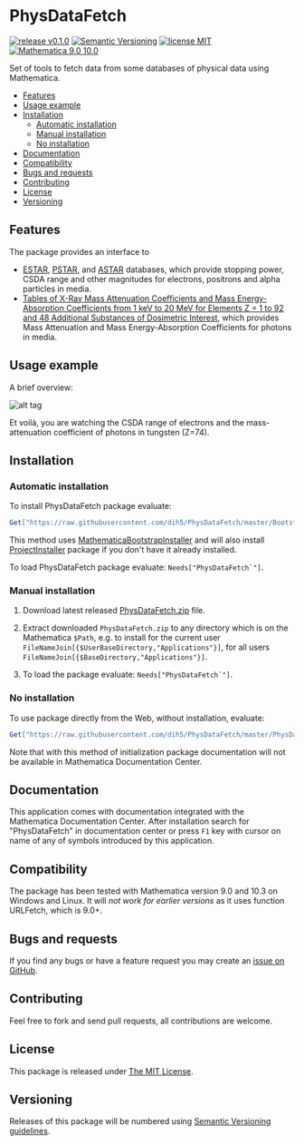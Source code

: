 # PhysDataFetch

[![release v0.1.0](http://img.shields.io/badge/release-v0.1.0-orange.svg)](https://github.com/dih5/PhysDataFetch/releases/latest)
[![Semantic Versioning](https://img.shields.io/badge/SemVer-2.0.0-brightgreen.svg)](http://semver.org/spec/v2.0.0.html)
[![license MIT](https://img.shields.io/badge/license-MIT%20License-blue.svg)](https://github.com/dih5/PhysDataFetch/blob/master/LICENSE.txt)
[![Mathematica 9.0 10.0](https://img.shields.io/badge/Mathematica-9.0_10.0-brightgreen.svg)](#compatibility)


Set of tools to fetch data from some databases of physical data using Mathematica.

* [Features](#features)
* [Usage example](#usage-example)
* [Installation](#installation)
    * [Automatic installation](#automatic-installation)
    * [Manual installation](#manual-installation)
    * [No installation](#no-installation)
* [Documentation](#documentation)
* [Compatibility](#compatibility)
* [Bugs and requests](#bugs-and-requests)
* [Contributing](#contributing)
* [License](#license)
* [Versioning](#versioning)

## Features
The package provides an interface to
* [ESTAR](http://physics.nist.gov/PhysRefData/Star/Text/ESTAR.html),
  [PSTAR](http://physics.nist.gov/PhysRefData/Star/Text/PSTAR.html), and
  [ASTAR](http://physics.nist.gov/PhysRefData/Star/Text/ASTAR.html)
  databases, which provide stopping power, CSDA range and other magnitudes for electrons, positrons and alpha particles in media.
* [Tables of X-Ray Mass Attenuation Coefficients
and Mass Energy-Absorption Coefficients
from 1 keV to 20 MeV for Elements Z = 1 to 92
and 48 Additional Substances of Dosimetric Interest](http://www.nist.gov/pml/data/xraycoef/), which provides Mass Attenuation and Mass Energy-Absorption Coefficients for photons in media.

## Usage example

A brief overview:

![alt tag](https://raw.github.com/dih5/PhysDataFetch/master/demo.png)

Et voilà, you are watching the CSDA range of electrons and the mass-attenuation coefficient of photons in tungsten (Z=74).

## Installation


### Automatic installation

To install PhysDataFetch package evaluate:
```Mathematica
Get["https://raw.githubusercontent.com/dih5/PhysDataFetch/master/BootstrapInstall.m"]
```

This method uses [MathematicaBootstrapInstaller](https://github.com/jkuczm/MathematicaBootstrapInstaller) and will also install
[ProjectInstaller](https://github.com/lshifr/ProjectInstaller) package if you don't have it already installed.

To load PhysDataFetch package evaluate: ``Needs["PhysDataFetch`"]``.


### Manual installation

1. Download latest released
   [PhysDataFetch.zip](https://github.com/dih5/PhysDataFetch/releases/download/v0.1.0/PhysDataFetch.zip)
   file.

2. Extract downloaded `PhysDataFetch.zip` to any directory which is on the Mathematica `$Path`,
   e.g. to install for the current user `FileNameJoin[{$UserBaseDirectory,"Applications"}]`,
   for all users `FileNameJoin[{$BaseDirectory,"Applications"}]`.

3. To load the package evaluate: ``Needs["PhysDataFetch`"]``.


### No installation

To use package directly from the Web, without installation, evaluate:
```Mathematica
Get["https://raw.githubusercontent.com/dih5/PhysDataFetch/master/PhysDataFetch/PhysDataFetch.m"]
```

Note that with this method of initialization
package documentation will not be available in Mathematica Documentation Center.


## Documentation

This application comes with documentation integrated with the Mathematica Documentation Center.
After installation search for "PhysDataFetch" in documentation center
or press `F1` key with cursor on name of any of symbols introduced by this application.




## Compatibility

The package has been tested with Mathematica version 9.0 and 10.3 on Windows and Linux.
It will *not work for earlier versions* as it uses function URLFetch, which is 9.0+.



## Bugs and requests

If you find any bugs or have a feature request you may create an
[issue on GitHub](https://github.com/dih5/PhysDataFetch/issues).



## Contributing

Feel free to fork and send pull requests, all contributions are welcome.



## License

This package is released under
[The MIT License](https://github.com/dih5/PhysDataFetch/master/LICENSE).



## Versioning

Releases of this package will be numbered using
[Semantic Versioning guidelines](http://semver.org/).
